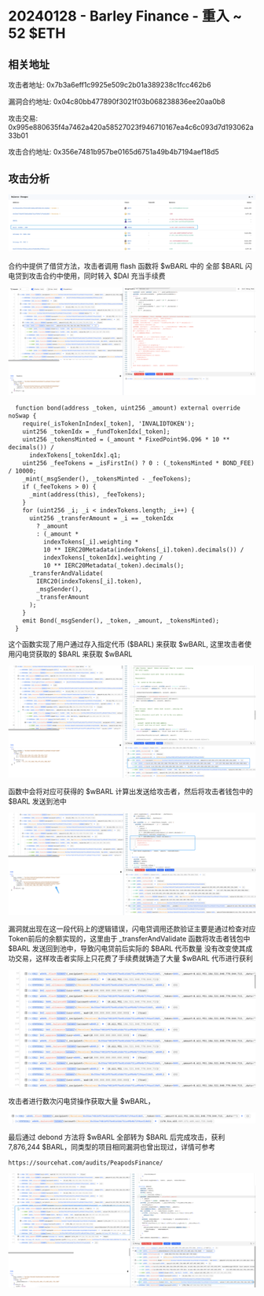 # 20240128 - Barley Finance - 重入 ~ 52 $ETH

## 相关地址

攻击者地址: 0x7b3a6eff1c9925e509c2b01a389238c1fcc462b6

漏洞合约地址: 0x04c80bb477890f3021f03b068238836ee20aa0b8

攻击交易: 0x995e880635f4a7462a420a58527023f946710167ea4c6c093d7d193062a33b01

攻击合约地址: 0x356e7481b957be0165d6751a49b4b7194aef18d5

## 攻击分析

![image.png](../../img/1706514515773-a016ea8e-006e-4dba-97eb-fd6c4344a01f.png)

合约中提供了借贷方法，攻击者调用 flash 函数将 $wBARL 中的 全部 $BARL  闪电贷到攻击合约中使用，同时转入 $DAI 充当手续费

![img](../../img/1706515310062-70d166c2-c6c3-425f-917f-065a01affcdb.png)

```solidity
  function bond(address _token, uint256 _amount) external override noSwap {
    require(_isTokenInIndex[_token], 'INVALIDTOKEN');
    uint256 _tokenIdx = _fundTokenIdx[_token];
    uint256 _tokensMinted = (_amount * FixedPoint96.Q96 * 10 ** decimals()) /
      indexTokens[_tokenIdx].q1;
    uint256 _feeTokens = _isFirstIn() ? 0 : (_tokensMinted * BOND_FEE) / 10000;
    _mint(_msgSender(), _tokensMinted - _feeTokens);
    if (_feeTokens > 0) {
      _mint(address(this), _feeTokens);
    }
    for (uint256 _i; _i < indexTokens.length; _i++) {
      uint256 _transferAmount = _i == _tokenIdx
        ? _amount
        : (_amount *
          indexTokens[_i].weighting *
          10 ** IERC20Metadata(indexTokens[_i].token).decimals()) /
          indexTokens[_tokenIdx].weighting /
          10 ** IERC20Metadata(_token).decimals();
      _transferAndValidate(
        IERC20(indexTokens[_i].token),
        _msgSender(),
        _transferAmount
      );
    }
    emit Bond(_msgSender(), _token, _amount, _tokensMinted);
  }
```

这个函数实现了用户通过存入指定代币 ($BARL) 来获取 $wBARL,  这里攻击者使用闪电贷获取的 $BARL 来获取 $wBARL

![img](../../img/1706515495339-09d32c62-916d-4300-956f-c0d2d66047d3.png)

函数中会将对应可获得的 $wBARL 计算出发送给攻击者，然后将攻击者钱包中的 $BARL 发送到池中

![img](../../img/1706515695429-84f5d747-fc9e-467a-b51e-e8584c21dde1.png)

漏洞就出现在这一段代码上的逻辑错误，闪电贷调用还款验证主要是通过检查对应Token前后的余额实现的，这里由于 _transferAndValidate 函数将攻击者钱包中 $BARL 发送回到池中，导致闪电贷前后实际的 $BARL 代币数量 没有改变使其成功交易，这样攻击者实际上只花费了手续费就铸造了大量 $wBARL 代币进行获利

![img](../../img/1706516157642-49b66624-d4fc-4500-b534-eb6473c85662.png)

攻击者进行数次闪电贷操作获取大量 $wBARL，

![img](../../img/1706516349269-586f689c-317b-4c22-bf6e-c2926b679a07.png)

最后通过 debond 方法将 $wBARL 全部转为 $BARL 后完成攻击，获利 7,876,244 $BARL，同类型的项目相同漏洞也曾出现过，详情可参考 

```solidity
https://sourcehat.com/audits/PeapodsFinance/
```

![img](../../img/1706516687430-4cc26b95-73cd-4b23-b5a2-f6215da8df33.png)